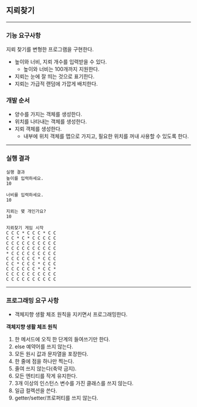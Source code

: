 ## 지뢰찾기

---

### 기능 요구사항
지뢰 찾기를 변형한 프로그램을 구현한다.

- 높이와 너비, 지뢰 개수를 입력받을 수 있다.
  - 높이와 너비는 100개까지 지원한다.
- 지뢰는 눈에 잘 띄는 것으로 표기한다.
- 지뢰는 가급적 랜덤에 가깝게 배치한다.

### 개발 순서
- 양수를 가지는 객체를 생성한다.
- 위치를 나타내는 객체를 생성한다.
- 지뢰 객체를 생성한다.
  - 내부에 위치 객체를 맵으로 가지고, 필요한 위치를 꺼내 사용할 수 있도록 한다.

---

### 실행 결과
```text
실행 결과
높이를 입력하세요.
10

너비를 입력하세요.
10

지뢰는 몇 개인가요?
10

지뢰찾기 게임 시작
C C C * C C C * C C
C C * C * C C C C C
C C C C C C C C C C
C C C C C C C C C C
* C C C C C C C C C
C C C C C C * C C C
C C * C C C * C C C
C C C C C C * C C *
C C C C C C C C C C
C C C C C C C C C C
```

---

### 프로그래밍 요구 사항
- 객체지향 생활 체조 원칙을 지키면서 프로그래밍한다.

**객체지향 생활 체조 원칙**
1. 한 메서드에 오직 한 단계의 들여쓰기만 한다.
2. else 예약어를 쓰지 않는다.
3. 모든 원시 값과 문자열을 포장한다.
4. 한 줄에 점을 하나만 찍는다.
5. 줄여 쓰지 않는다(축약 금지).
6. 모든 엔티티를 작게 유지한다.
7. 3개 이상의 인스턴스 변수를 가진 클래스를 쓰지 않는다.
8. 일급 컬렉션을 쓴다.
9. getter/setter/프로퍼티를 쓰지 않는다.
